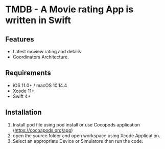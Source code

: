 #  TMDB - A Movie rating App is written in Swift

## Features
-  Latest moview rating and details
-  Coordinators Architecture.

## Requirements

* iOS 11.0+ / macOS 10.14.4
* Xcode 11+
* Swift 4+


## Installation
1. Install pod file using pod install or use Cocopods application (https://cocoapods.org/app)
2. open the source folder and open workspace using Xcode Application.
3. Select an appropriate Device or Simulatore then run the code.
